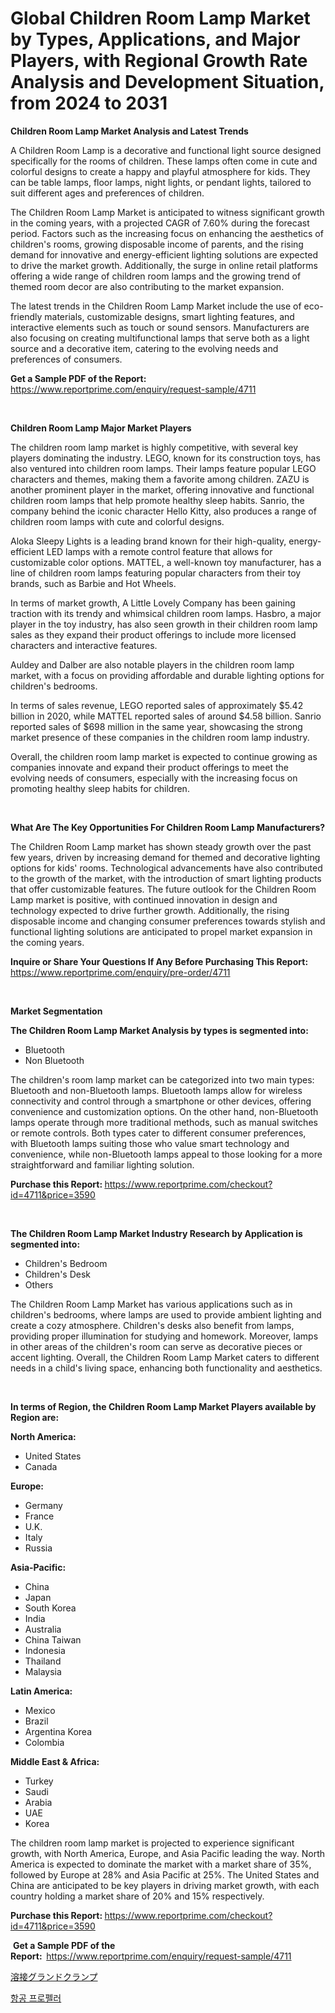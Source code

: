 <p><h1>Global Children Room Lamp Market by Types, Applications, and Major Players, with Regional Growth Rate Analysis and Development Situation, from 2024 to 2031</h1></p><p><strong>Children Room Lamp Market Analysis and Latest Trends</strong></p>
<p><p>A Children Room Lamp is a decorative and functional light source designed specifically for the rooms of children. These lamps often come in cute and colorful designs to create a happy and playful atmosphere for kids. They can be table lamps, floor lamps, night lights, or pendant lights, tailored to suit different ages and preferences of children.</p><p>The Children Room Lamp Market is anticipated to witness significant growth in the coming years, with a projected CAGR of 7.60% during the forecast period. Factors such as the increasing focus on enhancing the aesthetics of children's rooms, growing disposable income of parents, and the rising demand for innovative and energy-efficient lighting solutions are expected to drive the market growth. Additionally, the surge in online retail platforms offering a wide range of children room lamps and the growing trend of themed room decor are also contributing to the market expansion.</p><p>The latest trends in the Children Room Lamp Market include the use of eco-friendly materials, customizable designs, smart lighting features, and interactive elements such as touch or sound sensors. Manufacturers are also focusing on creating multifunctional lamps that serve both as a light source and a decorative item, catering to the evolving needs and preferences of consumers.</p></p>
<p><strong>Get a Sample PDF of the Report:&nbsp;</strong> <a href="https://www.reportprime.com/enquiry/request-sample/4711">https://www.reportprime.com/enquiry/request-sample/4711</a></p>
<p>&nbsp;</p>
<p><strong>Children Room Lamp Major Market Players</strong></p>
<p><p>The children room lamp market is highly competitive, with several key players dominating the industry. LEGO, known for its construction toys, has also ventured into children room lamps. Their lamps feature popular LEGO characters and themes, making them a favorite among children. ZAZU is another prominent player in the market, offering innovative and functional children room lamps that help promote healthy sleep habits. Sanrio, the company behind the iconic character Hello Kitty, also produces a range of children room lamps with cute and colorful designs.</p><p>Aloka Sleepy Lights is a leading brand known for their high-quality, energy-efficient LED lamps with a remote control feature that allows for customizable color options. MATTEL, a well-known toy manufacturer, has a line of children room lamps featuring popular characters from their toy brands, such as Barbie and Hot Wheels.</p><p>In terms of market growth, A Little Lovely Company has been gaining traction with its trendy and whimsical children room lamps. Hasbro, a major player in the toy industry, has also seen growth in their children room lamp sales as they expand their product offerings to include more licensed characters and interactive features.</p><p>Auldey and Dalber are also notable players in the children room lamp market, with a focus on providing affordable and durable lighting options for children's bedrooms.</p><p>In terms of sales revenue, LEGO reported sales of approximately $5.42 billion in 2020, while MATTEL reported sales of around $4.58 billion. Sanrio reported sales of $698 million in the same year, showcasing the strong market presence of these companies in the children room lamp industry.</p><p>Overall, the children room lamp market is expected to continue growing as companies innovate and expand their product offerings to meet the evolving needs of consumers, especially with the increasing focus on promoting healthy sleep habits for children.</p></p>
<p>&nbsp;</p>
<p><strong>What Are The Key Opportunities For Children Room Lamp Manufacturers?</strong></p>
<p><p>The Children Room Lamp market has shown steady growth over the past few years, driven by increasing demand for themed and decorative lighting options for kids' rooms. Technological advancements have also contributed to the growth of the market, with the introduction of smart lighting products that offer customizable features. The future outlook for the Children Room Lamp market is positive, with continued innovation in design and technology expected to drive further growth. Additionally, the rising disposable income and changing consumer preferences towards stylish and functional lighting solutions are anticipated to propel market expansion in the coming years.</p></p>
<p><strong>Inquire or Share Your Questions If Any Before Purchasing This Report:</strong> <a href="https://www.reportprime.com/enquiry/pre-order/4711">https://www.reportprime.com/enquiry/pre-order/4711</a></p>
<p>&nbsp;</p>
<p><strong>Market Segmentation</strong></p>
<p><strong>The Children Room Lamp Market Analysis by types is segmented into:</strong></p>
<p><ul><li>Bluetooth</li><li>Non Bluetooth</li></ul></p>
<p><p>The children's room lamp market can be categorized into two main types: Bluetooth and non-Bluetooth lamps. Bluetooth lamps allow for wireless connectivity and control through a smartphone or other devices, offering convenience and customization options. On the other hand, non-Bluetooth lamps operate through more traditional methods, such as manual switches or remote controls. Both types cater to different consumer preferences, with Bluetooth lamps suiting those who value smart technology and convenience, while non-Bluetooth lamps appeal to those looking for a more straightforward and familiar lighting solution.</p></p>
<p><strong>Purchase this Report:&nbsp;</strong><a href="https://www.reportprime.com/checkout?id=4711&price=3590">https://www.reportprime.com/checkout?id=4711&price=3590</a></p>
<p>&nbsp;</p>
<p><strong>The Children Room Lamp Market Industry Research by Application is segmented into:</strong></p>
<p><ul><li>Children's Bedroom</li><li>Children's Desk</li><li>Others</li></ul></p>
<p><p>The Children Room Lamp Market has various applications such as in children's bedrooms, where lamps are used to provide ambient lighting and create a cozy atmosphere. Children's desks also benefit from lamps, providing proper illumination for studying and homework. Moreover, lamps in other areas of the children's room can serve as decorative pieces or accent lighting. Overall, the Children Room Lamp Market caters to different needs in a child's living space, enhancing both functionality and aesthetics.</p></p>
<p>&nbsp;</p>
<p><strong>In terms of Region, the Children Room Lamp Market Players available by Region are:</strong></p>
<p>
    <p> <strong> North America: </strong>
        <ul>
            <li>United States</li>
            <li>Canada</li>
        </ul>
        </p> 
    <p> <strong> Europe: </strong>
        <ul>
            <li>Germany</li>
            <li>France</li>
            <li>U.K.</li>
            <li>Italy</li>
            <li>Russia</li>
        </ul>
        </p> 
    <p> <strong> Asia-Pacific: </strong>
        <ul>
            <li>China</li>
            <li>Japan</li>
            <li>South Korea</li>
            <li>India</li>
            <li>Australia</li>
            <li>China Taiwan</li>
            <li>Indonesia</li>
            <li>Thailand</li>
            <li>Malaysia</li>
        </ul>
        </p> 
    <p> <strong> Latin America: </strong>
        <ul>
            <li>Mexico</li>
            <li>Brazil</li>
            <li>Argentina Korea</li>
            <li>Colombia</li>
        </ul>
        </p> 
    <p> <strong> Middle East & Africa: </strong>
        <ul>
            <li>Turkey</li>
            <li>Saudi</li>
            <li>Arabia</li>
            <li>UAE</li>
            <li>Korea</li>
        </ul>
    </p>
    </p>
<p><p>The children room lamp market is projected to experience significant growth, with North America, Europe, and Asia Pacific leading the way. North America is expected to dominate the market with a market share of 35%, followed by Europe at 28% and Asia Pacific at 25%. The United States and China are anticipated to be key players in driving market growth, with each country holding a market share of 20% and 15% respectively.</p></p>
<p><strong>Purchase this Report: </strong><a href="https://www.reportprime.com/checkout?id=4711&price=3590">https://www.reportprime.com/checkout?id=4711&price=3590</a></p>
<p>&nbsp;<strong>Get a Sample PDF of the Report:&nbsp;&nbsp;</strong><a href="https://www.reportprime.com/enquiry/request-sample/4711">https://www.reportprime.com/enquiry/request-sample/4711</a></p>
<p><strong></strong></p>
<p><p><a href="https://medium.com/@tubbs463/%E6%BA%B6%E6%8E%A5%E3%82%B0%E3%83%A9%E3%83%B3%E3%83%89%E3%82%AF%E3%83%A9%E3%83%B3%E3%83%97%E5%B8%82%E5%A0%B4%E8%A6%8F%E6%A8%A1-%E5%B8%82%E5%A0%B4%E5%B1%95%E6%9C%9B%E3%81%A8%E5%B8%82%E5%A0%B4%E4%BA%88%E6%B8%AC-2024%E5%B9%B4%E3%81%8B%E3%82%892031%E5%B9%B4-cb39331d817e">溶接グランドクランプ</a></p><p><a href="https://medium.com/@royerdmtyan906778/%EB%B9%84%ED%96%89%EA%B8%B0-%ED%94%84%EB%A1%9C%ED%8E%A0%EB%9F%AC-%EC%8B%9C%EC%9E%A5%EC%9D%98-%EC%B8%A1%EC%A0%95%EC%B9%98-%ED%95%B4%EB%8F%85-%EC%8B%9C%EC%9E%A5-%EC%A0%90%EC%9C%A0%EC%9C%A8-%ED%8A%B8%EB%A0%8C%EB%93%9C-%EB%B0%8F-%EC%84%B1%EC%9E%A5-%ED%8C%A8%ED%84%B4-ce6dd1255747">항공 프로펠러</a></p></p>